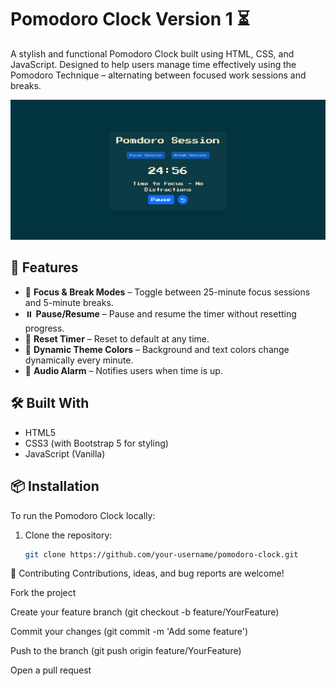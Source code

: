 # Pomodoro Clock Version 1 ⏳

A stylish and functional Pomodoro Clock built using HTML, CSS, and JavaScript. Designed to help users manage time effectively using the Pomodoro Technique – alternating between focused work sessions and breaks.

![Pomodoro Clock Screenshot](screenshot.png) <!-- Optional: Replace with your screenshot -->

## 🚀 Features

- 🧠 **Focus & Break Modes** – Toggle between 25-minute focus sessions and 5-minute breaks.
- ⏸️ **Pause/Resume** – Pause and resume the timer without resetting progress.
- 🔄 **Reset Timer** – Reset to default at any time.
- 🎨 **Dynamic Theme Colors** – Background and text colors change dynamically every minute.
- 🔔 **Audio Alarm** – Notifies users when time is up.

## 🛠️ Built With

- HTML5
- CSS3 (with Bootstrap 5 for styling)
- JavaScript (Vanilla)

## 📦 Installation

To run the Pomodoro Clock locally:

1. Clone the repository:

   ```bash
   git clone https://github.com/your-username/pomodoro-clock.git

🤝 Contributing
Contributions, ideas, and bug reports are welcome!

Fork the project

Create your feature branch (git checkout -b feature/YourFeature)

Commit your changes (git commit -m 'Add some feature')

Push to the branch (git push origin feature/YourFeature)

Open a pull request
